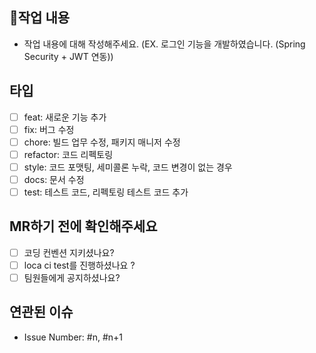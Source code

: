 ## 📝작업 내용

- 작업 내용에 대해 작성해주세요. (EX. 로그인 기능을 개발하였습니다. (Spring Security + JWT 연동))

## 타입

- [ ] feat: 새로운 기능 추가
- [ ] fix: 버그 수정
- [ ] chore: 빌드 업무 수정, 패키지 매니저 수정
- [ ] refactor: 코드 리펙토링
- [ ] style: 코드 포맷팅, 세미콜론 누락, 코드 변경이 없는 경우
- [ ] docs: 문서 수정
- [ ] test: 테스트 코드, 리펙토링 테스트 코드 추가

## MR하기 전에 확인해주세요

- [ ] 코딩 컨벤션 지키셨나요?
- [ ] loca ci test를 진행하셨나요 ?
- [ ] 팀원들에게 공지하셨나요?

## 연관된 이슈

- Issue Number: #n, #n+1
